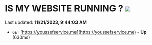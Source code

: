 # IS MY WEBSITE RUNNING ? [![](https://img.shields.io/static/v1?label=Sponsor&message=%E2%9D%A4&logo=GitHub&color=%23fe8e86)](https://github.com/sponsors/<username>)

Last updated: **11/21/2023, 9:44:03 AM**

- `GET` [https://youssefservice.me](https://youssefservice.me) - **Up** (630ms)
